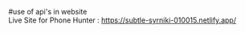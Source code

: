 #use of api's in website <br>
Live Site for Phone Hunter : https://subtle-syrniki-010015.netlify.app/
